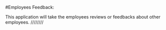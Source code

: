 #Employees Feedback:

This application will take the employees reviews or feedbacks about other employees.
////////
